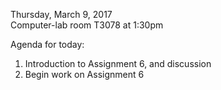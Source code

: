 Thursday, March 9, 2017  
Computer-lab room T3078 at 1:30pm  

 Agenda for today:  
1. Introduction to Assignment 6, and discussion  
2. Begin work on Assignment 6  
<br>
